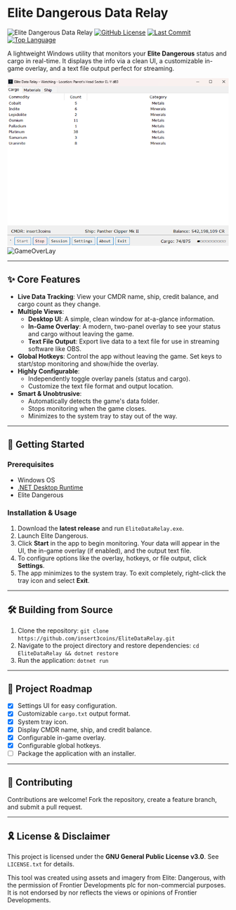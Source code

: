 ﻿# Elite Dangerous Data Relay

![Elite Dangerous Data Relay](https://img.shields.io/badge/Elite%20Dangerous-Data%20Relay-orange?style=flat-square)
[![GitHub License](https://img.shields.io/github/license/insert3coins/EliteDataRelay?style=flat-square)](https://github.com/insert3coins/EliteDataRelay/blob/main/LICENSE.txt)
[![Last Commit](https://img.shields.io/github/last-commit/insert3coins/EliteDataRelay?style=flat-square)](https://github.com/insert3coins/EliteDataRelay/commits/main)
[![Top Language](https://img.shields.io/github/languages/top/insert3coins/EliteDataRelay?style=flat-square)](https://github.com/insert3coins/EliteDataRelay)

A lightweight Windows utility that monitors your **Elite Dangerous** status and cargo in real-time. It displays the info via a clean UI, a customizable in-game overlay, and a text file output perfect for streaming.

![Screenshot](https://github.com/insert3coins/EliteDataRelay/blob/master/Images/Screenshot.png)
![GameOverLay](https://github.com/insert3coins/EliteDataRelay/blob/master/Images/GameOverlay.png)

---

## ✨ Core Features

* **Live Data Tracking**: View your CMDR name, ship, credit balance, and cargo count as they change.
* **Multiple Views**:
    * **Desktop UI**: A simple, clean window for at-a-glance information.
    * **In-Game Overlay**: A modern, two-panel overlay to see your status and cargo without leaving the game.
    * **Text File Output**: Export live data to a text file for use in streaming software like OBS.
* **Global Hotkeys**: Control the app without leaving the game. Set keys to start/stop monitoring and show/hide the overlay.
* **Highly Configurable**:
    * Independently toggle overlay panels (status and cargo).
    * Customize the text file format and output location.
* **Smart & Unobtrusive**:
    * Automatically detects the game's data folder.
    * Stops monitoring when the game closes.
    * Minimizes to the system tray to stay out of the way.

---

## 🚀 Getting Started

### Prerequisites

* Windows OS
* [.NET Desktop Runtime](https://dotnet.microsoft.com/en-us/download/dotnet/8.0)
* Elite Dangerous

### Installation & Usage

1.  Download the **latest release** and run `EliteDataRelay.exe`.
2.  Launch Elite Dangerous.
3.  Click **Start** in the app to begin monitoring. Your data will appear in the UI, the in-game overlay (if enabled), and the output text file.
4.  To configure options like the overlay, hotkeys, or file output, click **Settings**.
5.  The app minimizes to the system tray. To exit completely, right-click the tray icon and select **Exit**.

---

## 🛠️ Building from Source

1.  Clone the repository:
    `git clone https://github.com/insert3coins/EliteDataRelay.git`
2.  Navigate to the project directory and restore dependencies:
    `cd EliteDataRelay && dotnet restore`
3.  Run the application:
    `dotnet run`

---

## 📌 Project Roadmap

-   [x] Settings UI for easy configuration.
-   [x] Customizable `cargo.txt` output format.
-   [x] System tray icon.
-   [x] Display CMDR name, ship, and credit balance.
-   [x] Configurable in-game overlay.
-   [x] Configurable global hotkeys.
-   [ ] Package the application with an installer.

---

## 🔰 Contributing

Contributions are welcome! Fork the repository, create a feature branch, and submit a pull request.

---

## 🎗 License & Disclaimer

This project is licensed under the **GNU General Public License v3.0**. See `LICENSE.txt` for details.

This tool was created using assets and imagery from Elite: Dangerous, with the permission of Frontier Developments plc for non-commercial purposes. It is not endorsed by nor reflects the views or opinions of Frontier Developments.